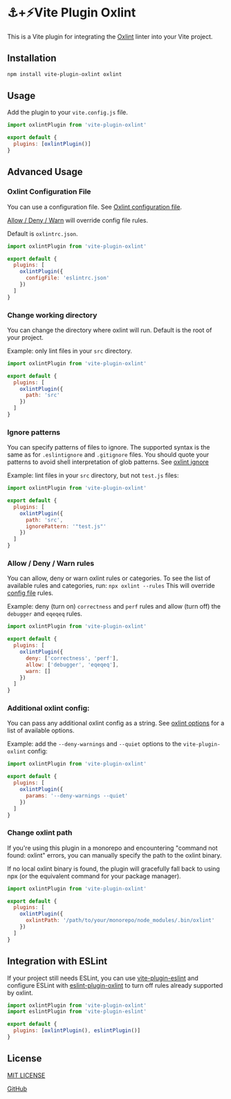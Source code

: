 # ⚓️+⚡️Vite Plugin Oxlint

This is a Vite plugin for integrating the [Oxlint](https://oxc-project.github.io) linter into your Vite project.

## Installation

```bash
npm install vite-plugin-oxlint oxlint
```

## Usage

Add the plugin to your `vite.config.js` file.

```javascript
import oxlintPlugin from 'vite-plugin-oxlint'

export default {
  plugins: [oxlintPlugin()]
}
```

## Advanced Usage

### Oxlint Configuration File

You can use a configuration file. See [Oxlint configuration file](https://oxc.rs/docs/guide/usage/linter/config.html).

[Allow / Deny / Warn](#allow--deny--warn-rules) will override config file rules.

Default is `oxlintrc.json`.

```javascript
import oxlintPlugin from 'vite-plugin-oxlint'

export default {
  plugins: [
    oxlintPlugin({
      configFile: 'eslintrc.json'
    })
  ]
}
```

### Change working directory

You can change the directory where oxlint will run.
Default is the root of your project.

Example: only lint files in your `src` directory.

```javascript
import oxlintPlugin from 'vite-plugin-oxlint'

export default {
  plugins: [
    oxlintPlugin({
      path: 'src'
    })
  ]
}
```

### Ignore patterns

You can specify patterns of files to ignore. The supported syntax is the same as for `.eslintignore` and `.gitignore` files. You should quote your patterns to avoid shell interpretation of glob patterns.
See [oxlint ignore](https://oxc.rs/docs/guide/usage/linter/cli.html#ignore-files)

Example: lint files in your `src` directory, but not `test.js` files:

```javascript
import oxlintPlugin from 'vite-plugin-oxlint'

export default {
  plugins: [
    oxlintPlugin({
      path: 'src',
      ignorePattern: '"test.js"'
    })
  ]
}
```

### Allow / Deny / Warn rules

You can allow, deny or warn oxlint rules or categories.
To see the list of available rules and categories, run:
`npx oxlint --rules`
This will override [config file](#oxlint-configuration-file) rules.

Example: deny (turn on) `correctness` and `perf` rules and allow (turn off) the `debugger` and `eqeqeq` rules.

```javascript
import oxlintPlugin from 'vite-plugin-oxlint'

export default {
  plugins: [
    oxlintPlugin({
      deny: ['correctness', 'perf'],
      allow: ['debugger', 'eqeqeq'],
      warn: []
    })
  ]
}
```

### Additional oxlint config:

You can pass any additional oxlint config as a string.
See [oxlint options](https://oxc-project.github.io/docs/guide/usage/linter.html#useful-options) for a list of available options.

Example: add the `--deny-warnings` and `--quiet` options to the `vite-plugin-oxlint` config:

```javascript
import oxlintPlugin from 'vite-plugin-oxlint'

export default {
  plugins: [
    oxlintPlugin({
      params: '--deny-warnings --quiet'
    })
  ]
}
```

### Change oxlint path

If you're using this plugin in a monorepo and encountering "command not found: oxlint" errors, you can manually specify the path to the oxlint binary.

If no local oxlint binary is found, the plugin will gracefully fall back to using npx (or the equivalent command for your package manager).

```javascript
import oxlintPlugin from 'vite-plugin-oxlint'

export default {
  plugins: [
    oxlintPlugin({
      oxlintPath: '/path/to/your/monorepo/node_modules/.bin/oxlint'
    })
  ]
}
```

## Integration with ESLint

If your project still needs ESLint, you can use [vite-plugin-eslint](https://github.com/gxmari007/vite-plugin-eslint) and configure ESLint with [eslint-plugin-oxlint](https://github.com/oxc-project/eslint-plugin-oxlint) to turn off rules already supported by oxlint.

```javascript
import oxlintPlugin from 'vite-plugin-oxlint'
import eslintPlugin from 'vite-plugin-eslint'

export default {
  plugins: [oxlintPlugin(), eslintPlugin()]
}
```

## License

[MIT LICENSE](LICENSE)

[GitHub](https://github.com/52-entertainment/vite-plugin-oxlint)
